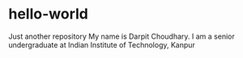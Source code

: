 # hello-world
Just another repository
My name is Darpit Choudhary. I am a senior undergraduate at Indian Institute of Technology, Kanpur
